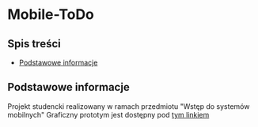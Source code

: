 # Mobile-ToDo

## Spis treści
* [Podstawowe informacje](#podstawowe-informacje)


## Podstawowe informacje
Projekt studencki realizowany w ramach przedmiotu "Wstęp do systemów mobilnych"
Graficzny prototym jest dostępny pod [tym linkiem](https://marvelapp.com/prototype/faahab7)